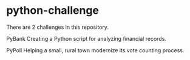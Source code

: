# python-challenge

There are 2 challenges in this repository.

PyBank
Creating a Python script for analyzing financial records.

PyPoll
Helping a small, rural town modernize its vote counting process.
